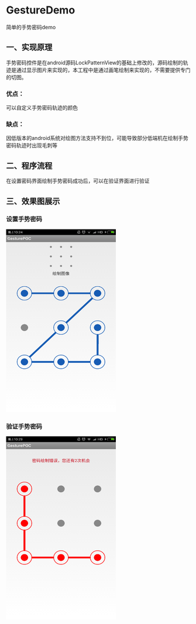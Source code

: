 # GestureDemo
简单的手势密码demo
## 一、实现原理
手势密码控件是在android源码LockPatternView的基础上修改的，源码绘制的轨迹是通过显示图片来实现的，本工程中是通过画笔绘制来实现的，不需要提供专门的切图。
### 优点：
可以自定义手势密码轨迹的颜色
### 缺点：
因低版本的android系统对绘图方法支持不到位，可能导致部分低端机在绘制手势密码轨迹时出现毛刺等
## 二、程序流程
在设置密码界面绘制手势密码成功后，可以在验证界面进行验证
## 三、效果图展示
### 设置手势密码
<img src="https://raw.githubusercontent.com/2227056071/imges/master/gestrue_draw.png" width = "300" height = "500" alt="图片名称"/>

### 验证手势密码
<img src="https://raw.githubusercontent.com/2227056071/imges/master/gesture_error.png" width = "300" height = "500" alt="图片名称" />
